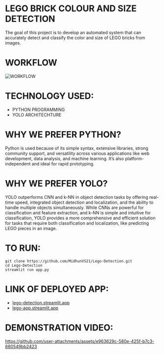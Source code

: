 # LEGO BRICK COLOUR AND SIZE DETECTION
The goal of this project is to develop an automated system that can accurately detect and classify the color and size of LEGO bricks from images.

# WORKFLOW
![WORKFLOW](https://github.com/user-attachments/assets/49037f61-b237-4368-a113-c290fe0b6618)

#  TECHNOLOGY USED: 
- PYTHON PROGRAMMING
- YOLO ARCHITECHTURE

# WHY WE PREFER PYTHON?
Python is used because of its simple syntax, extensive libraries, strong community support, and versatility across various applications like web development, data analysis, and machine learning. It’s also platform-independent and ideal for rapid prototyping.

# WHY WE PREFER YOLO?
YOLO outperforms CNN and k-NN in object detection tasks by offering real-time speed, integrated object detection and localization, and the ability to handle multiple objects simultaneously. While CNNs are powerful for classification and feature extraction, and k-NN is simple and intuitive for classification, YOLO provides a more comprehensive and efficient solution for tasks that require both classification and localization, like predicting LEGO pieces in an image.

# TO RUN:
```
git clone https://github.com/MidhunVS21/Lego-Detection.git
cd Lego-Detection
streamlit run app.py
```

# LINK OF DEPLOYED APP:
- [lego-detection.streamlit.app](https://lego-detection.streamlit.app)
- [lego-app.streamlit.app](https://lego-app.streamlit.app)

# DEMONSTRATION VIDEO:


https://github.com/user-attachments/assets/e963629c-580e-425f-b7c3-880549bb2423



